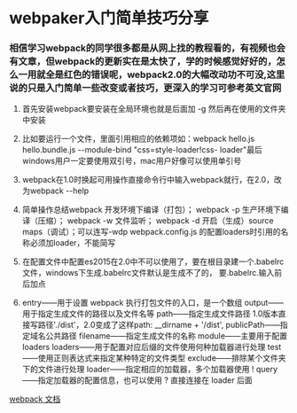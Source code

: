 # webpaker入门简单技巧分享

### 相信学习webpack的同学很多都是从网上找的教程看的，有视频也会有文章，但webpack的更新实在是太快了，学的时候感觉好好的，怎么一用就全是红色的错误呢，webpack2.0的大幅改动功不可没,这里说的只是入门简单一些改变或者技巧，更深入的学习可参考英文官网

1. 首先安装webpack要安装在全局环境也就是后面加  -g 然后再在使用的文件夹中安装

2.  比如要运行一个文件，里面引用相应的依赖项如：webpack hello.js hello.bundle.js --module-bind "css=style-loader!css- loader"最后windows用户一定要使用双引号，mac用户好像可以使用单引号

3.  webpack在1.0时换起可用操作直接命令行中输入webpack就行，在2.0，改为webpack --help

4.  简单操作总结webpack 开发环境下编译（打包）；
    webpack -p 生产环境下编译（压缩）；
    webpack -w 文件监听；
    webpack -d 开启（生成）source maps（调试）；可以连写-wdp
    webpack.config.js 的配置loaders时引用的名称必须加loader，不能简写

5.  在配置文件中配置es2015在2.0中不可以使用了，要在根目录建一个.babelrc文件，windows下生成.babelrc文件默认是生成不了的，
    要.babelrc.输入前后加点
    
6.  entry——用于设置 webpack 执行打包文件的入口，是一个数组
    output——用于指定生成文件的路径以及文件名等
	path——指定生成文件路径 1.0版本直接写路径'./dist'，2.0变成了这样path: __dirname + '/dist',
	publicPath——指定域名公共路径
	filename——指定生成文件的名称
	module——主要用于配置 loaders
	loaders——用于配置对应后缀的文件使用何种加载器进行处理
	test——使用正则表达式来指定某种特定的文件类型
	exclude——排除某个文件夹下的文件进行处理
	loader——指定相应的加载器，多个加载器使用 ! 
	query——指定加载器的配置信息，也可以使用 ? 直接连接在 loader 后面

 [webpack 文档](http://webpack.github.io/docs/ "webpack") 